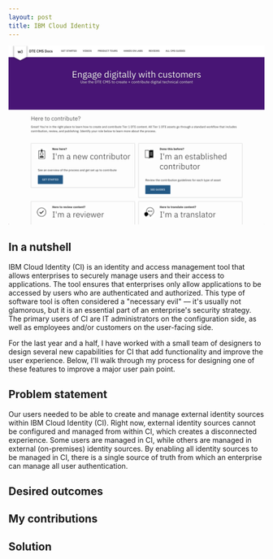 ```yaml
---
layout: post
title: IBM Cloud Identity
---
```


![IBM DTE CMS docs](/images/cms-docs/cms-docs-1.png)

## In a nutshell
IBM Cloud Identity (CI) is an identity and access management tool that allows enterprises to securely manage users and their access to applications. The tool ensures that enterprises only allow applications to be accessed by users who are authenticated and authorized. This type of software tool is often considered a "necessary evil" –– it's usually not glamorous, but it is an essential part of an enterprise's security strategy. The primary users of CI are IT administrators on the configuration side, as well as employees and/or customers on the user-facing side. 

For the last year and a half, I have worked with a small team of designers to design several new capabilities for CI that add functionality and improve the user experience. Below, I'll walk through my process for designing one of these features to improve a major user pain point.

## Problem statement
Our users needed to be able to create and manage external identity sources within IBM Cloud Identity (CI). Right now, external identity sources cannot be configured and managed from within CI, which creates a disconnected experience. Some users are managed in CI, while others are managed in external (on-premises) identity sources. By enabling all identity sources to be managed in CI, there is a single source of truth from which an enterprise can manage all user authentication.

## Desired outcomes

## My contributions

## Solution
